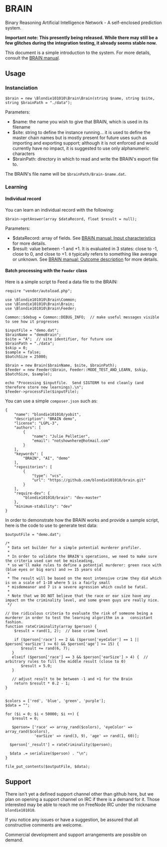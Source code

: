 # BRAIN

Binary Reasoning Artificial Intelligence Network - A self-enclosed prediction system.

**Important note:  This presently being released. While there may still be a few glitches during the integration testing, it already seems stable now.**

This document is a simple introduction to the system.  For more details, consult the [BRAIN manual](https://blondie101010.github.io/BRAIN/).

## Usage

### Instanciation
    $brain = new \Blondie101010\Brain\Brain(string $name, string $site, string $brainPath = "./data");

Parameters:
- $name: the name you wish to give that BRAIN, which is used in its filename
- $site: string to define the instance running...  it is used to define the master chain names but is mostly present for future uses such as importing and exporting support;  although it is not enforced and would currently have no impact, it is suggested to use only alphanumeric characters
- $brainPath: directory in which to read and write the BRAIN's export file to.

The BRAIN's file name will be `$brainPath/Brain-$name.dat`.

### Learning

#### Individual record

You can learn an individual record with the following:

    $brain->getAnswer(array $dataRecord, float $result = null);

Parameters:
- $dataRecord: array of fields.  See [BRAIN manual: Input characteristics](https://blondie101010.github.io/BRAIN/#input-caracteristics) for more details.
- $result: value between -1 and +1.  It is evaluated in 3 states: close to -1, close to 0, and close to +1.  `0` typically refers to something like average or unknown.  See [BRAIN manual: Outcome description](https://blondie101010.github.io/BRAIN/#outcome-description) for more details.


#### Batch processing with the `Feeder` class

Here is a simple script to Feed a data file to the BRAIN:

    require "vendor/autoload.php";
    
    use \Blondie101010\Brain\Common;
    use \Blondie101010\Brain\Brain;
    use \Blondie101010\Brain\Feeder;

    Common::$debug = Common::DEBUG_INFO;  // make useful messages visible to see how it progresses

    $inputFile = "demo.dat";
    $brainName = "demoBrain";
    $site = "A";  // site identifier, for future use
    $brainPath = "./data";
    $skip = 0;
    $sample = false;
    $batchSize = 25000;

    $brain = new Brain($brainName, $site, $brainPath);
    $feeder = new Feeder($brain, Feeder::MODE_TEST_AND_LEARN, $skip, $batchSize, $sample);

    echo "Processing $inputfile.  Send SIGTERM to end cleanly (and therefore store new learnings).\n";
    $feeder->processFile($inputFile);

You can use a simple `composer.json` such as:

    {
        "name": "blondie101010/yobit",
        "description": "BRAIN demo",
        "license": "LGPL-3",
        "authors": [
            {
                "name": "Julie Pelletier",
                "email": "notshownhere@hotmail.com"
            }
        ],
        "keywords": [
            "BRAIN", "AI", "demo"
        ],
        "repositories": [
            {
                "type": "vcs",
                "url": "https://github.com/blondie101010/brain.git"
            }
        ],
        "require-dev": {
            "blondie101010/brain": "dev-master"
        },
        "minimum-stability": "dev"
    }


In order to demonstrate how the BRAIN works and provide a sample script, here is the code to use to generate test data:

    $outputFile = "demo.dat";

    /*
     * Data set builder for a simple potential murderer profiler.
     *
     * In order to validate the BRAIN's operations, we need to make sure the criteria used can not be misleading,
     * so we'll make rules to define a potential murderer: green race with (blue eyes or big ears) and >= 15 years old
     *
     * The result will be based on the most intensive crime they did which is on a scale of 1-10 where 5 is a fairly small
     * misdemeanor and 7 is a severe agression which could be fatal.
     *
     * Note that we DO NOT believe that the race or ear size have any impact on the criminality level, and some green guys are really nice.
     */

    // Use ridiculous criteria to evaluate the risk of someone being a murderer in order to test the learning algorithm in a   consistant fashion.
    function rateCriminality(array $person) {
        $result = rand(1, 2);  // base crime level

        if ($person['race'] == 2 && ($person['eyeColor'] == 1 || $person['earSize'] >= 6) && $person['age'] >= 15) {
           $result += rand(6, 7);
       }
       elseif ($person['race'] == 3 && $person['earSize'] > 4) {  // arbitrary rules to fill the middle result (close to 0)
           $result = 5.0;
       }

       // adjust result to be between -1 and +1 for the Brain
        return $result * 0.2 - 1;
    }


    $colors = ['red', 'blue', 'green', 'purple'];
    $data = "";

    for ($i = 0; $i < 50000; $i ++) {
       $result = 0;

       $person= ['race' => array_rand($colors), 'eyeColor' => array_rand($colors),
                 'earSize' => rand(3, 9), 'age' => rand(1, 60)];

      $person['_result'] = rateCriminality($person);

      $data .= serialize($person) . "\n";
    }

    file_put_contents($outputFile, $data);
    
## Support

There isn't yet a defined support channel other than github here, but we plan on opening a support channel on IRC if there is a demand for it.  Those interested may be able to reach me on FreeNode IRC under the nickname `blondie101010`.

If you notice any issues or have a suggestion, be assured that all constructive comments are welcome.

Commercial development and support arrangements are possible on demand.
